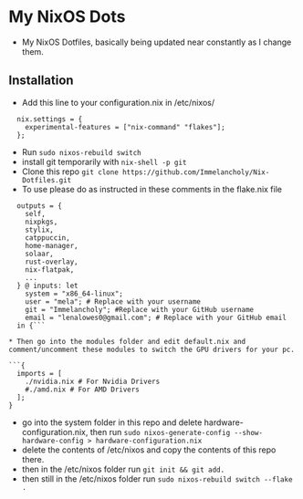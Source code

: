 # My NixOS Dots
* My NixOS Dotfiles, basically being updated near constantly as I change them.

## Installation
* Add this line to your configuration.nix in /etc/nixos/
```
  nix.settings = {
    experimental-features = ["nix-command" "flakes"];
  };
```
* Run ```sudo nixos-rebuild switch```
* install git temporarily with ```nix-shell -p git```
* Clone this repo ```git clone https://github.com/Immelancholy/Nix-Dotfiles.git```
* To use please do as instructed in these comments in the flake.nix file
```
  outputs = {
    self,
    nixpkgs,
    stylix,
    catppuccin,
    home-manager,
    solaar,
    rust-overlay,
    nix-flatpak,
    ...
  } @ inputs: let
    system = "x86_64-linux";
    user = "mela"; # Replace with your username
    git = "Immelancholy"; #Replace with your GitHub username
    email = "lenalowes0@gmail.com"; # Replace with your GitHub email
  in {```

* Then go into the modules folder and edit default.nix and comment/uncomment these modules to switch the GPU drivers for your pc.

```{
  imports = [
    ./nvidia.nix # For Nvidia Drivers
    #./amd.nix # For AMD Drivers
  ];
}
```
* go into the system folder in this repo and delete hardware-configuration.nix, then run ```sudo nixos-generate-config --show-hardware-config > hardware-configuration.nix```
* delete the contents of /etc/nixos and copy the contents of this repo there.
* then in the /etc/nixos folder run ```git init && git add.```
* then still in the /etc/nixos folder run ```sudo nixos-rebuild switch --flake .```


